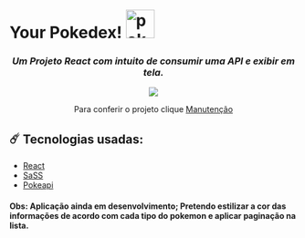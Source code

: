 <h1> Your Pokedex! <img width="50px" src="https://cdn-icons-png.flaticon.com/512/287/287221.png" alt="pokebol"/> </h1>
    
<h3 align="center"><em>Um Projeto React com intuito de consumir uma API e exibir em tela.</em></h3>
    
<div align="center">
    <img src="https://user-images.githubusercontent.com/74004642/155817784-6b4f0d2f-2954-41d0-9031-e20e7c30a35a.gif"></img>
    <p>Para conferir o projeto clique <a href="#">Manutenção</a></p>    
</div>

<h2>☄️ Tecnologias usadas:</h2>
<ul>
    <li><a href="https://reactjs.org/">React</a></li>
    <li><a href="https://sass-lang.com/">SaSS</a></li>
    <li><a href="https://pokeapi.co/">Pokeapi</a></li>
</ul>
    <h4><strong>Obs:</strong> Aplicação ainda em desenvolvimento; Pretendo estilizar a cor das informações de acordo com cada tipo do pokemon e aplicar paginação na lista.</h4>
<br>
 
